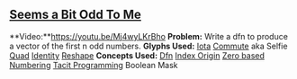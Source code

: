 ## [Seems a Bit Odd To Me](https://problems.tryapl.org/psets/2013.html?goto=P1_Seems_a_Bit_Odd_To_Me)

**Video:**https://youtu.be/Mj4wyLKrBho
**Problem:** Write a dfn to produce a vector of the first n odd numbers.
**Glyphs Used:**
[Iota](https://aplwiki.com/wiki/Index_Generator)
[Commute](https://aplwiki.com/wiki/Commute) aka Selfie
[Quad](https://aplwiki.com/wiki/Quad_name)
[Identity](https://aplwiki.com/wiki/Identity)
[Reshape](https://aplwiki.com/wiki/Reshape)
**Concepts Used:**
[Dfn](https://aplwiki.com/wiki/Dfn)
[Index Origin](https://aplwiki.com/wiki/Index_origin)
[Zero based Numbering](https://en.wikipedia.org/wiki/Zero-based_numbering)
[Tacit Programming](https://aplwiki.com/wiki/Tacit_programming)
Boolean Mask


